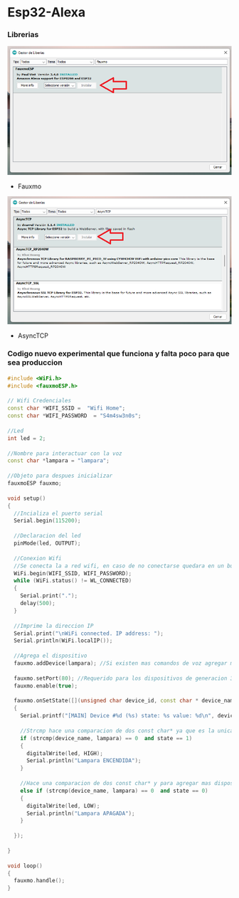 # Esp32-Alexa

### Librerias
<img src="https://github.com/IDiegoUlises/Esp32-Alexa/blob/main/Imagenes/fauxmo.png" />

* Fauxmo

<img src="https://github.com/IDiegoUlises/Esp32-Alexa/blob/main/Imagenes/AsyncTCP.png" />

* AsyncTCP

  


### Codigo nuevo experimental que funciona y falta poco para que sea produccion
```c++
#include <WiFi.h>
#include <fauxmoESP.h>

// Wifi Credenciales
const char *WIFI_SSID =  "Wifi Home";
const char *WIFI_PASSWORD  = "S4m4sw3n0s";

//Led
int led = 2;

//Nombre para interactuar con la voz
const char *lampara = "lampara";

//Objeto para despues inicializar
fauxmoESP fauxmo;

void setup()
{
  //Incializa el puerto serial
  Serial.begin(115200);

  //Declaracion del led
  pinMode(led, OUTPUT);

  //Conexion Wifi
  //Se conecta la a red wifi, en caso de no conectarse quedara en un bucle infinito
  WiFi.begin(WIFI_SSID, WIFI_PASSWORD);
  while (WiFi.status() != WL_CONNECTED)
  {
    Serial.print(".");
    delay(500);
  }

  //Imprime la direccion IP
  Serial.print("\nWiFi connected. IP address: ");
  Serial.println(WiFi.localIP());

  //Agrega el dispositivo
  fauxmo.addDevice(lampara); //Si existen mas comandos de voz agregar mas dispositivos

  fauxmo.setPort(80); //Requerido para los dispositivos de generacion 3
  fauxmo.enable(true);

  fauxmo.onSetState([](unsigned char device_id, const char * device_name, bool state, unsigned char value)
  {
    Serial.printf("[MAIN] Device #%d (%s) state: %s value: %d\n", device_id, device_name, state ? "ON" : "OFF", value);

    //Strcmp hace una comparacion de dos const char* ya que es la unica manera de comparar el contenido que almacena y ademas luego compara el estado
    if (strcmp(device_name, lampara) == 0  and state == 1)
    {
      digitalWrite(led, HIGH);
      Serial.println("Lampara ENCENDIDA");
    }

    //Hace una comparacion de dos const char* y para agregar mas dispositivos agregar mas else if
    else if (strcmp(device_name, lampara) == 0  and state == 0)
    {
      digitalWrite(led, LOW);
      Serial.println("Lampara APAGADA");
    }

  });

}

void loop()
{
  fauxmo.handle();
}
```
